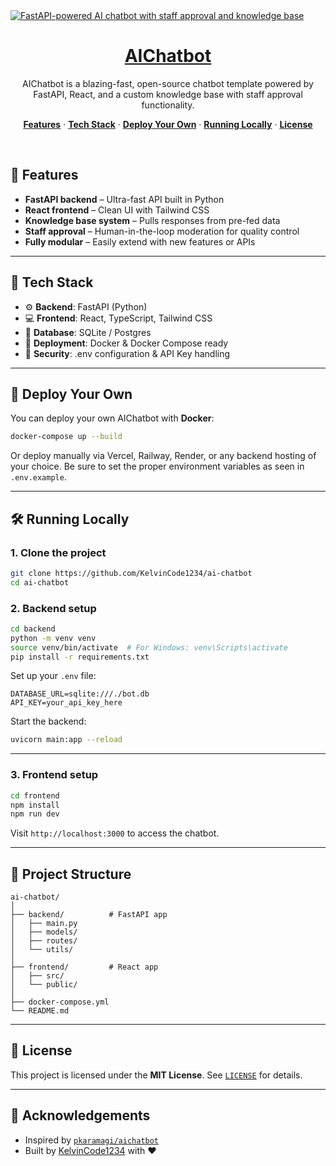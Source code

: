 <a href="https://github.com/KelvinCode1234/ai-chatbot">
  <img alt="FastAPI-powered AI chatbot with staff approval and knowledge base" src="assets/opengraph-image.png">
  <h1 align="center">AIChatbot</h1>
</a>

<p align="center">
  AIChatbot is a blazing-fast, open-source chatbot template powered by FastAPI, React, and a custom knowledge base with staff approval functionality.
</p>

<p align="center">
  <a href="#features"><strong>Features</strong></a> ·
  <a href="#tech-stack"><strong>Tech Stack</strong></a> ·
  <a href="#deploy-your-own"><strong>Deploy Your Own</strong></a> ·
  <a href="#running-locally"><strong>Running Locally</strong></a> ·
  <a href="#license"><strong>License</strong></a>
</p>

<br/>

## 🧠 Features

- **FastAPI backend** – Ultra-fast API built in Python
- **React frontend** – Clean UI with Tailwind CSS
- **Knowledge base system** – Pulls responses from pre-fed data
- **Staff approval** – Human-in-the-loop moderation for quality control
- **Fully modular** – Easily extend with new features or APIs

---

## 🧱 Tech Stack

- ⚙️ **Backend**: FastAPI (Python)
- 💻 **Frontend**: React, TypeScript, Tailwind CSS
- 💾 **Database**: SQLite / Postgres
- 🐳 **Deployment**: Docker & Docker Compose ready
- 🔐 **Security**: .env configuration & API Key handling

---

## 🚀 Deploy Your Own

You can deploy your own AIChatbot with **Docker**:

```bash
docker-compose up --build
```

Or deploy manually via Vercel, Railway, Render, or any backend hosting of your choice. Be sure to set the proper environment variables as seen in `.env.example`.

---

## 🛠 Running Locally

### 1. Clone the project

```bash
git clone https://github.com/KelvinCode1234/ai-chatbot
cd ai-chatbot
```

### 2. Backend setup

```bash
cd backend
python -m venv venv
source venv/bin/activate  # For Windows: venv\Scripts\activate
pip install -r requirements.txt
```

Set up your `.env` file:

```env
DATABASE_URL=sqlite:///./bot.db
API_KEY=your_api_key_here
```

Start the backend:

```bash
uvicorn main:app --reload
```

---

### 3. Frontend setup

```bash
cd frontend
npm install
npm run dev
```

Visit `http://localhost:3000` to access the chatbot.

---

## 📁 Project Structure

```
ai-chatbot/
│
├── backend/          # FastAPI app
│   ├── main.py
│   ├── models/
│   ├── routes/
│   └── utils/
│
├── frontend/         # React app
│   ├── src/
│   └── public/
│
├── docker-compose.yml
└── README.md
```

---

## 📜 License

This project is licensed under the **MIT License**. See [`LICENSE`](./LICENSE) for details.

---

## 🙏 Acknowledgements

- Inspired by [`pkaramagi/aichatbot`](https://github.com/pkaramagi/aichatbot)
- Built by [KelvinCode1234](https://github.com/KelvinCode1234) with ❤️
